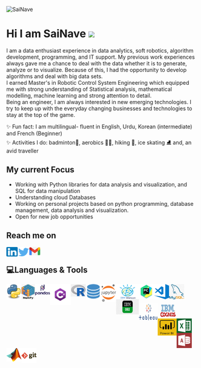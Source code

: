 </a><img src="https://komarev.com/ghpvc/?username=SaiNave&style=flat&label=Profile visits" alt="SaiNave" /></a>
<!--</a>[![Visits Badge](https://badges.pufler.dev/years/SaiNave)](https://badges.pufler.dev)</a>!-->
# Hi I am SaiNave <img src="https://media.giphy.com/media/hvRJCLFzcasrR4ia7z/giphy.gif" width="30px">
I am a data enthusiast experience in  data analytics, soft robotics, algorithm development, programming, and IT support. 
My previous work experiences always gave me a chance to deal with the data  whether it is to generate, analyze or to visualize. 
Because of this, I had the opportunity to develop algorithms and deal with big data sets.<br/>
I earned Master's in Robotic Control System Engineering which equipped me with strong understanding of Statistical analysis, mathematical modelling, machine learning and strong attention to detail.<br/>
Being an engineer, I am always interested in new emerging technologies. I try to keep up with the everyday changing businesses and technologies to stay at the top of the game.

✨ Fun fact: I am multilingual- fluent in English, Urdu, Korean (intermediate) and French (Beginner)
</br>✨ Activities I do: badminton🏸, aerobics 🏃‍♀️, hiking 🥾, ice skating ⛸️ and, an avid traveller

## My current Focus
- Working with Python libraries for data analysis and visualization, and SQL for data manipulation
- Understanding cloud Databases
- Working on personal projects based on python programming, database management, data analysis and visualization.
- Open for new job opportunities


## Reach me on
[<img align ="left" alt="SaiNave's LinkedIN" height ="25" width="30" src="logos/linkedin_icon.png"/>](https://www.linkedin.com/in/sairah-naveed)
[<img align ="left" alt="SaiNave's Twitter" heightt ="25" width="30" src="logos/twitter_icon.png"/>](https://twitter.com/NaveedSairah)
[<img align ="left" alt="g_logo" width="30" src="logos/g_logo.png"/>](mailto:nave.sai25@gmail.com)
<br/>

## 💻Languages & Tools
</p> 
<img align="left" alt= "python_logo" width="40" src="logos/python_logo.png"   />
<img align="left" alt= "numpy_logo" Height = "40" width="35" src="logos/numpy.png"   />
<img align="left" alt= "pandas_logo" width="40" src="logos/pandas.png"   />
<img align="left" alt= "Csharp_Logo" width="55" src="logos/Csharp_Logo.png"  />
<img align="left" alt= "r_logo" width="40" src="logos/r_logo.jpg"   />
<img align="left" alt= "sql_logo" width="40" src="logos/sql_logo.png"   />
<img align="left" alt= "Jupyter_logo" width="40" src="logos/Jupyter_logo.png"   />
<img align="left" alt= "ibmWatson" height = "40" width="60" src="logos/ibmWatson.jfif"   />
<img align="left" alt= "pycharm_logo" width="40" src="logos/pycharm_logo.png"   />
<img align="left" alt= "vscode_logo" width="40" src="logos/vscode_logo.png"   />
<img align="left" alt= "my_sql_logo" width="40" src="logos/my_sql_logo.png"   />
<img align="left" alt= "ibm_Db2" height = "40" width="60" src="logos/ibm_Db2.jfif"   />


<br />
<br />
<br />

<img align="left" alt= "Tableau_logo" height = "45" width="50" src="logos/Tableau_logo.png"   />
<img align="left" alt= "IBM Cognos" height = "40" width="55" src="logos/ibm_cognos.jfif" />
<img align="left" alt= "Power BI" height = "45" width="50" src="logos/P_BI.png"  /></a>
<img align="left" alt= "excel" width="40" src="logos/excel.png" /></a>
<img align="left" alt= "access" width="40" src="logos/access.png"   />
<img align="left" alt= "Maltab_Logo" width="40" src="logos/Matlab_Logo.png"  /></a>
</a><img align="left" alt= "git_logo" width="40" src="logos/git_logo.png"   />
</p>
<br />
<br />
<!--<p align="left"><img align="center" src="https://github-readme-stats.vercel.app/api?username=SaiNave&theme=light&show_icons=true" alt="SaiNave" /></p>!-->




                                                                                                                                         






